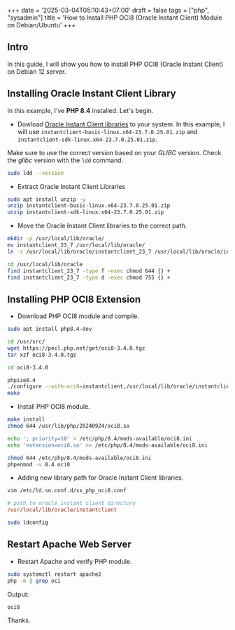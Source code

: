 +++
date = '2025-03-04T05:10:43+07:00'
draft = false
tags = ["php", "sysadmin"]
title = 'How to Install PHP OCI8 (Oracle Instant Client) Module on Debian/Ubuntu'
+++

## Intro

In this guide, I will show you how to install PHP OCI8 (Oracle Instant Client) on Debian 12 server.

## Installing Oracle Instant Client Library

In this example, I've **PHP 8.4** installed. Let's begin.

- Dowload [Oracle Instant Client libraries](https://www.oracle.com/database/technologies/instant-client/downloads.html) to your system. In this example, I will use `instantclient-basic-linux.x64-23.7.0.25.01.zip` and `instantclient-sdk-linux.x64-23.7.0.25.01.zip`.

Make sure to use the correct version based on your _GLIBC_ version. Check the _glibc_ version with the `ldd` command.

```bash
sudo ldd --version
```

- Extract Oracle Instant Client Libraries

```bash
sudo apt install unzip -y
unzip instantclient-basic-linux.x64-23.7.0.25.01.zip
unzip instantclient-sdk-linux.x64-23.7.0.25.01.zip
```

- Move the Oracle Instant Client libraries to the correct path.

```bash
mkdir -p /usr/local/lib/oracle/
mv instantclient_23_7 /usr/local/lib/oracle/
ln -s /usr/local/lib/oracle/instantclient_23_7 /usr/local/lib/oracle/instantclient

cd /usr/local/lib/oracle
find instantclient_23_7 -type f -exec chmod 644 {} +
find instantclient_23_7 -type d -exec chmod 755 {} +
```

## Installing PHP OCI8 Extension

- Download PHP OCI8 module and compile.

```bash
sudo apt install php8.4-dev

cd /usr/src/
wget https://pecl.php.net/get/oci8-3.4.0.tgz
tar xzf oci8-3.4.0.tgz

cd oci8-3.4.0

phpize8.4
./configure --with-oci8=instantclient,/usr/local/lib/oracle/instantclient --with-php-config=/usr/bin/php-config8.4
make
```

- Install PHP OCI8 module.

```bash
make install
chmod 644 /usr/lib/php/20240924/oci8.so

echo '; priority=10' > /etc/php/8.4/mods-available/oci8.ini
echo 'extension=oci8.so' >> /etc/php/8.4/mods-available/oci8.ini

chmod 644 /etc/php/8.4/mods-available/oci8.ini
phpenmod -v 8.4 oci8
```

- Adding new library path for Oracle Instant Client libraries.

```bash
vim /etc/ld.so.conf.d/xx_php_oci8.conf
```

```ini
# path to oracle instant client directory
/usr/local/lib/oracle/instantclient
```

```bash
sudo ldconfig
```

## Restart Apache Web Server

- Restart Apache and verify PHP module.

```bash
sudo systemctl restart apache2
php -m | grep oci
```

Output:

```sh
oci8
```

Thanks.
